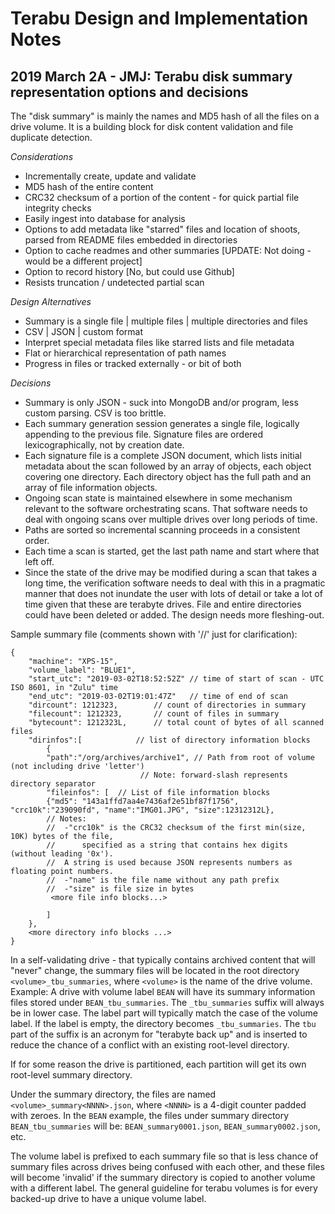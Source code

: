 # Terabu Design and Implementation Notes

## 2019 March 2A - JMJ: Terabu disk summary representation options and decisions

The "disk summary" is mainly the names and MD5 hash of all the files on a drive
volume. It is a building block for disk content validation and file duplicate
detection.

_Considerations_
- Incrementally create, update and validate
- MD5 hash of the entire content
- CRC32 checksum of a portion of the content - for quick partial file integrity checks
- Easily ingest into database for analysis
- Options to add metadata like "starred" files and location of shoots, parsed from README files
  embedded in directories
- Option to cache readmes and other summaries [UPDATE: Not doing - would be a different project]
- Option to record history [No, but could use Github]
- Resists truncation / undetected partial scan

_Design Alternatives_
- Summary is a single file | multiple files | multiple directories and files
- CSV | JSON | custom format
- Interpret special metadata files like starred lists and file metadata
- Flat or hierarchical representation of path names
- Progress in files or tracked externally - or bit of both

_Decisions_
- Summary is only JSON - suck into MongoDB and/or program, less custom parsing. CSV is too brittle.
- Each summary generation session generates a single file, logically appending to
  the previous file. Signature files are ordered lexicographically, not by
  creation date.
- Each signature file is a complete JSON document, which lists initial metadata about the scan followed
  by an array of objects, each object covering one directory. Each directory object
  has the full path and an array of file information objects.
- Ongoing scan state is maintained elsewhere in some mechanism relevant to the software orchestrating
  scans. That software needs to deal with ongoing scans over multiple drives over long periods of time.
- Paths are sorted so incremental scanning proceeds in a consistent order.
- Each time a scan is started, get the last path name and start where that
  left off.
- Since the state of the drive may be modified during a scan that takes a long time, the verification
  software needs to deal with this in a pragmatic manner that does not inundate the user with
  lots of detail or take a lot of time given that these are terabyte drives.
  File and entire directories could have been deleted or added. The design needs more fleshing-out.


Sample summary file (comments shown with '//' just for clarification):
```
{
    "machine": "XPS-15",
    "volume_label": "BLUE1",
    "start_utc": "2019-03-02T18:52:52Z" // time of start of scan - UTC ISO 8601, in "Zulu" time
    "end_utc": "2019-03-02T19:01:47Z" 	// time of end of scan
    "dircount": 1212323,		// count of directories in summary
    "filecount": 1212323,		// count of files in summary
    "bytecount": 1212323L,		// total count of bytes of all scanned files
    "dirinfos":[			// list of directory information blocks
        {
	    "path":"/org/archives/archive1", // Path from root of volume (not including drive 'letter')
	    				     // Note: forward-slash represents directory separator
	    "fileinfos": [	// List of file information blocks
		{"md5": "143a1ffd7aa4e7436af2e51bf87f1756", "crc10k":"239090fd", "name":"IMG01.JPG", "size":12312312L},
		// Notes:
		//  -"crc10k" is the CRC32 checksum of the first min(size, 10K) bytes of the file,
		//  	specified as a string that contains hex digits (without leading '0x').
		//	A string is used because JSON represents numbers as floating point numbers.
		//  -"name" is the file name without any path prefix
		//  -"size" is file size in bytes
	     <more file info blocks...>

	    ]
	},
	<more directory info blocks ...>
}
```

In a self-validating drive - that typically contains archived content that will  "never" change,
the summary files will be located in the root directory
`<volume>_tbu_summaries`, where `<volume>` is the name of the drive volume.
Example: A drive with volume label `BEAN` will have its summary information
files stored under `BEAN_tbu_summaries`. The `_tbu_summaries` suffix will
always be in lower case.  The label part will typically match the case of the volume
label. If the label is empty, the directory becomes `_tbu_summaries`. The `tbu` part of the suffix
is an acronym for "terabyte back up" and is inserted to reduce the chance of a conflict with
an existing root-level directory.

If for some reason the drive is partitioned, each partition will get its own root-level 
summary directory. 

Under the summary directory, the files are named `<volume>_summary<NNNN>.json`, where `<NNNN>`
is a 4-digit counter padded with zeroes. In the `BEAN` example, the files under 
summary directory `BEAN_tbu_summaries` will be: `BEAN_summary0001.json`, `BEAN_summary0002.json`, etc.

The volume label is prefixed to each summary file so that is less chance of summary files across
drives being confused with each other, and these files will become 'invalid' if the summary
directory is copied to another volume with a different label. The general guideline for terabu
volumes is for every backed-up drive to have a unique volume label.
